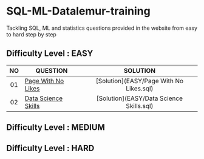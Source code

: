 # SQL-ML-Datalemur-training
Tackling SQL, ML and statistics questions provided in the website from easy to hard step by step

## Difficulty Level : EASY

| NO | QUESTION | SOLUTION |
|:------:|------------|:---------:|
| 01 | [Page With No Likes](https://datalemur.com/questions/sql-page-with-no-likes) | [Solution](EASY/Page With No Likes.sql)
| 02 | [Data Science Skills]([https://datalemur.com/questions/sql-page-with-no-likes](https://datalemur.com/questions/matching-skills)) | [Solution](EASY/Data Science Skills.sql)


## Difficulty Level : MEDIUM


## Difficulty Level : HARD
